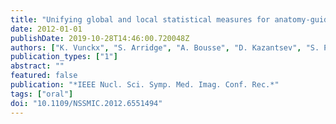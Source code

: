 ```yaml
---
title: "Unifying global and local statistical measures for anatomy-guided emission tomography reconstruction"
date: 2012-01-01
publishDate: 2019-10-28T14:46:00.720048Z
authors: ["K. Vunckx", "S. Arridge", "A. Bousse", "D. Kazantsev", "S. Pedemonte", "S. Ourselin", "B. F. Hutton"]
publication_types: ["1"]
abstract: ""
featured: false
publication: "*IEEE Nucl. Sci. Symp. Med. Imag. Conf. Rec.*"
tags: ["oral"]
doi: "10.1109/NSSMIC.2012.6551494"
---
```


